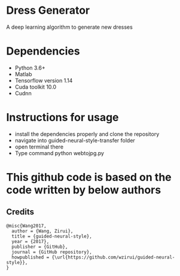
# Dress Generator

A deep learning algorithm to generate new dresses

# Dependencies
<ul>
 <li>Python 3.6+</li>
 <li>Matlab</li>
 <li>Tensorflow version 1.14 </li> 
 <li>Cuda toolkit 10.0</li>
  <li>Cudnn</li>
</ul>

# Instructions for usage
<ul>
<li>install the dependencies properly and clone the repository</li>
<li>navigate into guided-neural-style-transfer folder</li>
<li>open terminal there</li>
 <li>Type command python webtojpg.py</li>
</ul>

# This github code is based on the code written by below authors
## Credits 
```
@misc{Wang2017,
  author = {Wang, Zirui},
  title = {guided-neural-style},
  year = {2017},
  publisher = {GitHub},
  journal = {GitHub repository},
  howpublished = {\url{https://github.com/wzirui/guided-neural-style}},
}
```
